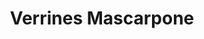 ---
layout: recette
categories: [recettes]
hidden: true
lang: fr
sitemap: false
title: Verrines Mascarpone
type: sucre
recettes:
  Tiramisu:
    yield: 4
    yieldType: verrines
    ingredients: 
      - nom: Génoise pour 4 oeufs
        lien: /recettes/genoise
      - nom: eau
        qte: 70
        unite: mL
      - nom: café soluble
      - nom: amaretto
        qte: 20
        unite: gr
      - nom: oeufs 
        qte: 2
      - nom: sucre
        qte: 35
        unite: gr
      - nom: mascarpone
        qte: 250
        unite: gr
      - nom: vanille liquide
      - nom: cacao en poudre non sucré
    etapes:
      - label: Génoise
        details:
         - label: Faire la génoise
           link: /recettes/genoise
         - La laisser refroidir 15 minutes
         - Détailler quatre disques de la taille des ramequins
         - Couper chaque disque en deux en leur longueur
      - label: Sirop d'imbibage
        details:
         - Faire bouillir l'eau
         - Diluer le café soluble avec l'eau
         - Ajouter 10 grammes de sucre et l'amaretto
      - label: Mascarpone
        details:
          - Séparer les blancs des jaunes
          - Monter les blancs en neige
          - Blanchir les jaunes d'oeufs avec 25 grammes de sucre au fouet
          - Incorporer le mascarpone et la vanille liquide à l'aide d'une spatule silicone
          - Incorporer les blancs en deux fois au mélange à l'aide d'une spatule silicone
      - label: Assemblage
        details:
          - Placer un demi disque au fond de chaque ramequin
          - Imbiber les disques de sirop à l'aide d'un pinceau
          - (Optionnel) Ajouter un peu de caramel mou
          - Ajouter la moitié de la préparation au mascarpone sur les disques
          - Placer un demi disque dans chaque ramequin
          - Ajouter le reste de la préparation au mascarpone
          - Réserver au frais au moins trois heures 
          - Saupoudrer de cacao au moment de servir
  Framboise:
    yield: 4
    yieldType: verrines
    ingredients: 
      - nom: oeufs 
        qte: 2
        variable: true
      - nom: sucre
        qte: 30
        unite: gr
      - nom: mascarpone
        qte: 250
        unite: gr
      - nom: vanille liquide
        qte: 1
        unite: cuillère à café
      - nom: framboises
        qte: 150
        unite: gr
      - nom: biscuits secs
        qte: 150
        unite: gr
    etapes:
      - label: Préparation
        details:
          - Émietter les biscuits en petits morceaux
          - Séparer les blancs des jaunes
          - Monter les blancs en neige
          - Blanchir les jaunes d'oeufs avec le sucre au fouet
          - Incorporer le mascarpone et la vanille liquide à l'aide d'une spatule silicone
          - Incorporer les blancs en deux fois au mélange à l'aide d'une spatule silicone
      - label: Assemblage
        details:
          - Mettre les biscuits émiettés au fond
          - Ajouter la moitié de la préparation au mascarpone sur les biscuits
          - Ajouter une couche de framboises
          - Ajouter le reste de la préparation au mascarpone
          - Réserver au frais au moins trois heures
  Fraise:
    yield: 6
    yieldType: verrines
    ingredients: 
      - nom: fraises
        qte: 250
        unite: gr
      - nom: sucre
        qte: 20
        unite: gr
      - nom: mascarpone
        qte: 150
        unite: gr
        variable: true
      - nom: vanille liquide
        qte: 1
        unite: cuillère à café
      - nom: chantilly avec 150 mL de crème
        lien: /recettes/chantilly 
    etapes:
      - label: Fraises
        details:
          - Détailler les fraises
          - Déverser les fraises dans un saladier
          - Saupoudrer avec la moitié du sucre
          - Mélanger
          - Réserver au frais 
      - label: Mascarpone
        details:
          - Détendre le mascarpone dans un saladier à l'aide d'une spatule silicone
          - Ajouter le reste de sucre et la vanille liquide
          - Mélanger
          - Réserver au frais
      - label: Mascarpone + Chantilly
        details:
          - Verser la moitié de la chantilly sur le mascarpone
          - Mélanger
          - Incorporer le reste de la chantilly délicatement
      - label: Assemblage
        details:
          - Placer quelques morceaux de fraises dans chaque verrine
          - Ajouter de la crème mascarpone-chantilly
          - Remettre une couche de fraises
          - Ajouter de la crème mascarpone-chantilly
          - Placer les quelques fraises restantes sur le dessus
          - Réserver au frais au moins trois heures
  Speculoos:
    yield: 4
    yieldType: verrines
    ingredients: 
      - nom: oeufs 
        qte: 4
        variable: true
      - nom: sucre
        qte: 50
        unite: gr
      - nom: mascarpone
        qte: 250
        unite: gr
      - nom: vanille liquide
        qte: 1
        unite: cuillère à café
      - nom: Speculoos
        qte: 250
        unite: gr
      - nom: cacao en poudre non sucré
    etapes:
      - label: Préparation
        details:
          - Émietter les Speculoos en petits morceaux
          - Séparer les blancs des jaunes
          - Monter les blancs en neige
          - Blanchir les jaunes d'oeufs avec le sucre au batteur électrique
          - Incorporer le mascarpone et la vanille liquide à l'aide d'une spatule silicone
          - Incorporer les blancs en deux fois au mélange à l'aide d'une spatule silicone
      - label: Assemblage
        details:
          - Mettre la moitié des Speculoos au fond
          - (Optionnel) Ajouter un peu de caramel mou
          - Ajouter la moitié de la préparation au mascarpone sur les Speculoos
          - Ajouter le reste des Speculoos
          - Ajouter le reste de la préparation au mascarpone
          - Réserver au frais au moins trois heures
          - Saupoudrer de cacao au moment de servir
---